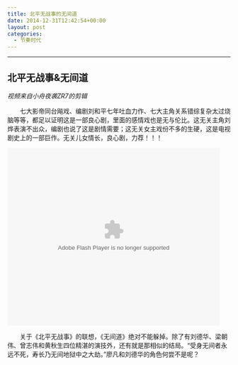 ```yaml
---
title: 北平无战事的无间道
date: 2014-12-31T12:42:54+00:00
layout: post
categories:
  - 节奏时代
---
```


------

## 北平无战事&无间道

*视频来自小舟夜袭ZR7的剪辑*

　　七大影帝同台飚戏、编剧刘和平七年吐血力作、七大主角关系错综复杂太过烧脑等等，都足以证明这是一部良心剧，里面的感情戏也是无与伦比。这无关主角刘烨表演不出众，编剧也说了这是剧情需要；这无关女主戏份不多的生硬，这是电视剧史上的一部巨作。无关儿女情长，良心剧，力荐！！！

<embed src="http://www.tudou.com/v/9MK8ePtnle0/&resourceId=0_05_02_99&tid=0/v.swf" type="application/x-shockwave-flash" allowscriptaccess="always" allowfullscreen="true" wmode="opaque" width="480" height="400"></embed>

　　关于《北平无战事》的联想，《无间道》绝对不能躲掉。除了有刘德华、梁朝伟、曾志伟和黄秋生四位精湛的演技外，还有就是那相似的结局。“受身无间者永远不死，寿长乃无间地狱中之大劫。”廖凡和刘德华的角色何尝不是呢？

